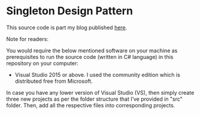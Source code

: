 # Singleton Design Pattern

This source code is part my blog published [here](https://www.codeproject.com/Articles/1190391/Singleton-Design-Pattern-The-Pragmatic-Approach-Pa).

Note for readers:

You would require the below mentioned software on your machine as prerequisites to run the source code (written in C# language) in this repository on your computer:

- Visual Studio 2015 or above. I used the community edition which is distributed free from Microsoft.

In case you have any lower version of Visual Studio (VS), then simply create three new projects as per the folder structure that I’ve provided in "src" folder. Then, add all the respective files into corresponding projects.
